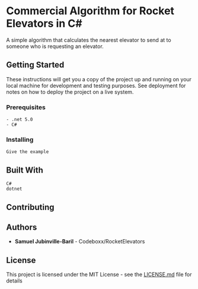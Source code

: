 # Commercial Algorithm for Rocket Elevators in C#

A simple algorithm that calculates the nearest elevator to send at to someone who is requesting an elevator.

## Getting Started

These instructions will get you a copy of the project up and running on your local machine for development and testing purposes. See deployment for notes on how to deploy the project on a live system.

### Prerequisites


```
- .net 5.0
- C#
```


### Installing


```
Give the example
```

<!-- End with an example of getting some data out of the system or using it for a little demo -->


## Built With

```
C#
dotnet
```

## Contributing


## Authors

* **Samuel Jubinville-Baril** - Codeboxx/RocketElevators 

## License

This project is licensed under the MIT License - see the [LICENSE.md](LICENSE) file for details
